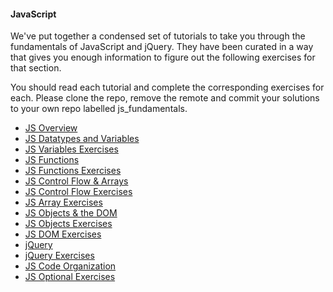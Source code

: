 #### JavaScript

We've put together a condensed set of tutorials to take you through the fundamentals of JavaScript and jQuery. They have been curated in a way that gives you enough information to figure out the following exercises for that section.

You should read each tutorial and complete the corresponding exercises for each. Please clone the repo, remove the remote and commit your solutions to your own repo labelled js_fundamentals.

* [JS Overview](https://github.com/bitmakerlabs/lesson_plans/wiki/0-JS-Overview)
* [JS Datatypes and Variables](https://github.com/bitmakerlabs/lesson_plans/wiki/1-JS-Data-Types-and-Variables)
* [JS Variables Exercises](https://github.com/bitmakerlabs/js_week/blob/master/js_fundamentals/variables.js)
* [JS Functions](https://github.com/bitmakerlabs/lesson_plans/wiki/2-JS-Functions)
* [JS Functions Exercises](https://github.com/bitmakerlabs/js_week/blob/master/js_fundamentals/functions.js)
* [JS Control Flow & Arrays](https://github.com/bitmakerlabs/lesson_plans/wiki/3-JS-Control-Flow-&-Arrays)
* [JS Control Flow Exercises](https://github.com/bitmakerlabs/js_week/blob/master/js_fundamentals/ifelse.js)
* [JS Array Exercises](https://github.com/bitmakerlabs/js_week/blob/master/js_fundamentals/arrays.js)
* [JS Objects & the DOM](https://github.com/bitmakerlabs/lesson_plans/wiki/4-JS-Objects-&-the-DOM)
* [JS Objects Exercises](https://github.com/bitmakerlabs/js_week/blob/master/js_fundamentals/objects.js)
* [JS DOM Exercises](https://github.com/bitmakerlabs/js_week/blob/master/js_fundamentals/dom.js)
* [jQuery](https://github.com/bitmakerlabs/lesson_plans/wiki/5-jQuery)
* [jQuery Exercises](https://github.com/bitmakerlabs/js_week/blob/master/jquery_fundamentals/index.html)
* [JS Code Organization](https://github.com/bitmakerlabs/lesson_plans/wiki/6-JS-Code-Organization)
* [JS Optional Exercises](https://github.com/bitmakerlabs/js_week/blob/master/js_fundamentals/optional.js)
